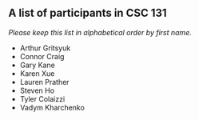 A list of participants in CSC 131
---------------------------------

*Please keep this list in alphabetical order by first name.*

* Arthur Gritsyuk
* Connor Craig
* Gary Kane
* Karen Xue
* Lauren Prather
* Steven Ho
* Tyler Colaizzi
* Vadym Kharchenko
